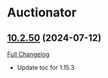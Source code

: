 # Auctionator

## [10.2.50](https://github.com/Auctionator/Auctionator/tree/10.2.50) (2024-07-12)
[Full Changelog](https://github.com/Auctionator/Auctionator/compare/10.2.49...10.2.50) 

- Update toc for 1.15.3  
